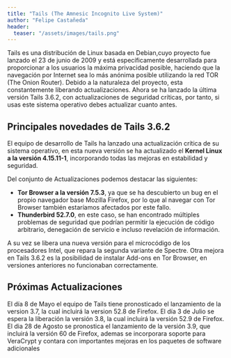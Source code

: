 ```yaml
---
title: "Tails (The Amnesic Incognito Live System)"
author: "Felipe Castañeda"
header: 
  teaser: "/assets/images/tails.png"
---
```


Tails es una distribución de Linux basada en Debian,cuyo proyecto fue lanzado el 23 de junio de 2009 y está específicamente desarrollada para proporcionar a los usuarios la máxima privacidad posible, haciendo que la navegación por Internet sea lo más anónima posible utilizando la red TOR (The Onion Router). Debido a la naturaleza del proyecto, esta constantemente liberando actualizaciones.  Ahora se ha lanzado la última versión Tails 3.6.2, con actualizaciones de seguridad críticas, por tanto, si usas este sistema operativo debes actualizar cuanto antes.
## Principales novedades de Tails 3.6.2
El equipo de desarrollo de Tails ha lanzado una actualización crítica de su sistema operativo, en esta nueva versión se ha actualizado el **Kernel Linux a la versión 4.15.11-1**, incorporando todas las mejoras en estabilidad y seguridad.

Del conjunto de Actualizaciones podemos destacar las siguientes:

- **Tor Browser a la versión 7.5.3**, ya que se ha descubierto un bug en el propio navegador base Mozilla Firefox, por lo que al navegar con Tor Browser también estaríamos afectados por este fallo.
- **Thunderbird 52.7.0**, en este caso, se han encontrado múltiples problemas de seguridad que podrían permitir la ejecución de código arbitrario, denegación de servicio e incluso revelación de información.

A su vez se libera una nueva versión para el microcódigo de los procesadores Intel, que repara la segunda variante de Spectre. Otra mejora en Tails 3.6.2 es la posibilidad de instalar Add-ons en Tor Browser, en versiones anteriores no funcionaban correctamente.
## Próximas Actualizaciones
El  día 8 de Mayo el equipo de Tails tiene pronosticado el lanzamiento de la version 3.7, la cual incluirá la version 52.8 de Firefox. El día 3 de Julio se espera la liberación la versión 3.8, la cual incluirá la versión 52.9 de Firefox.   El dia 28 de Agosto se pronostica el lanzamiento de la versión 3.9, que incluirá la versión 60 de  Firefox, ademas se incorporara soporte para VeraCrypt y contara con importantes mejoras en los paquetes de software adicionales